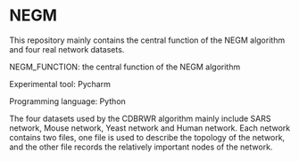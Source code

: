 # NEGM
This repository mainly contains the central function of the NEGM algorithm and four real network datasets.

NEGM_FUNCTION: the central function of the NEGM algorithm

Experimental tool: Pycharm

Programming language: Python

The four datasets used by the CDBRWR algorithm mainly include SARS network, Mouse network, Yeast network and Human network. Each network contains two files, one file is used to describe the topology of the network, and the other file records the relatively important nodes of the network.
